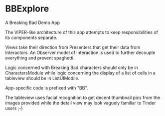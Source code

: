 # BBExplore
A Breaking Bad Demo App

The VIPER-like architecture of this app attempts to keep responsibilities of its components separate.

Views take their direction from Presenters that get their data from Interactors. An Observer model of interaction is used to further decouple everything and prevent spaghetti.

Logic concerned with Breaking Bad characters should only be in CharactersModule while logic concerning 
the display of a list of cells in a tableview should be in ListUIModile. 

App-specific code is prefixed with "BB".

The tableview uses facial recognition to get decent thumbnail pics from the images provided while the detail view may look vaguely familiar to Tinder users ;-)
